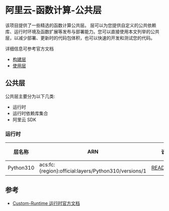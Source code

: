 # 阿里云-函数计算-公共层

该项目提供了一些精选的函数计算公共层。
层可以为您提供自定义的公共依赖库、运行时环境及函数扩展等发布与部署能力。您可以直接使用本文列举的公共层，以减少部署、更新时的代码包体积，也可以快速的开发和测试您的代码。

详细信息可参考官方文档
- [构建层](https://help.aliyun.com/document_detail/193057.html)
- [使用层](https://help.aliyun.com/document_detail/193058.html)

## 公共层
公共层主要分为以下几类:
- 运行时
- 运行时依赖库集合
- 阿里云 SDK

### 运行时
| 层名称  | ARN  | 说明 | 兼容运行时  | 版本 |
|---------|------|------|--------|-----|
| Python310 | acs:fc:{region}:official:layers/Python310/versions/1 | [README.md](docs/Python310/README.md) | custom   | Python 3.10.5 |


## 参考
- [Custom-Runtime 运行时官方文档](https://help.aliyun.com/document_detail/132042.html)